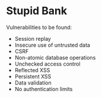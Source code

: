 # Stupid Bank

Vulnerabilities to be found:

* Session replay
* Insecure use of untrusted data
* CSRF
* Non-atomic database operations
* Unchecked access control
* Reflected XSS
* Persistent XSS
* Data validation
* No authentication limits
